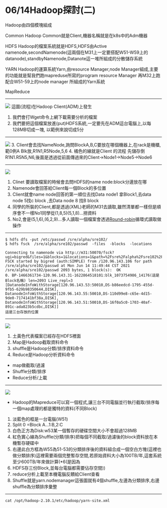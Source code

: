 # 06/14Hadoop探討(二)

Hadoop由四個模塊組成

Common
Hadoop Common就是Client,機器名稱就是在k8s中的Adm機器

HDFS
Hadoop的檔案系統就是HDFS,HDFS由Active namenode,secondNamenode(這兩個在M31上一定要搭配W51-W59上的datanode),standbyNamenode,Datanote這一堆所組成的分散儲存系統

YARN
Hadoop的運算系統Yarn,由resource Manager,node Manager組成,主要的功能就是幫我們跑mapreduse所寫的program
resource Manager 再M32上跑配合W51-59上的node manager 所組成的Yarn系統

MapReduce



---

![](https://i.imgur.com/PvxvRfO.png)
這圖(流程)在Hadoop Client(ADM)上發生
1. 我們會打Wget命令上網下載需要分析的檔案
2. 我們要把這個檔案放進(put)HDFS系統,一定要先在ADM這台電腦上,以每128MB切成一塊,
   以範例來說切成5分


---
![](https://i.imgur.com/pdcaRRN.png)
3. Client會去找NameNode,詢問BlockA,B,C要放在哪個機器上,在rack是機櫃,範0例A Blk放,R1N1,R5Node,5,6
4. 橘色的線就是Client 的流程 先儲存倒R1N1.R5N5,N6,後面是透過從前面傳過來的Client→Node1→Node5→Node6


---
![](https://i.imgur.com/yneAl4E.png)
1. Clinet 要讀取檔案的時候會去問HDFS的name node:block分邊放在哪
2. Namenode會回答給Client每一個Block的多位置
3. Client就會name node回答的第一順位去找Data node1 拿Block1,去data node 5找c block ,去Data node 8 找B block
4. 同學的所裝的Client,都是透過(XML)老師的M31去讀取,雖然清單都一樣但是順序會不一樣No1同學從(1,8,5)(5,1,8)…撈資料
1. No2,會是(5,1,6),(6,2,9)…多人讀取一個檔案會透過[Round-robin](https://en.wikipedia.org/wiki/Round-robin_scheduling)循環式讀取做操作


---
```
$ hdfs dfs -put /etc/passwd /sre/alpha/sre102/
$ hdfs fsck  /sre/alpha/sre102/passwd  -files  -blocks  -locations

```
```
Connecting to namenode via http://m31:50070/fsck?ugi=bigred&files=1&blocks=1&locations=1&path=%2Fsre%2Falpha%2Fsre102%2Fpasswd
FSCK started by bigred (auth:SIMPLE) from /120.96.143.106 for path /sre/alpha/sre102/passwd at Mon Jun 14 11:49:44 CST 2021
/sre/alpha/sre102/passwd 2093 bytes, 1 block(s):  OK
0. BP-1466361734-120.96.143.31-1622864518101:blk_1073754986_14176(這是Block名稱) len=2093 Live_repl=3 [DatanodeInfoWithStorage[120.96.143.53:50010,DS-b86eedcd-1795-455d-9fb5-629b98350644,DISK], DatanodeInfoWithStorage[120.96.143.55:50010,DS-110d99e8-c65e-4d15-9de0-7174141bf38a,DISK], DatanodeInfoWithStorage[120.96.143.51:50010,DS-16f0a5c0-1703-40af-891c-ada823b5cdbc,DISK]]
這是三台存放的位置
```


---

![](https://i.imgur.com/WJpeSa0.png)
1. 土黃色代表檔案已經存在HDFS裡面
2. Map是Hadoop截取資料命令
3. shuffle是Hadoop分類/排序資料命令
4. Reduce是Hadoop分析資料命令
- map做截取/過濾
- Shuffle分類/排序
- Reduce分析/上載


---

![](https://i.imgur.com/xaQUIGc.png)
- Hadoop的Mapreduce可以寫一個程式,讓三台不同電腦並行執行截取/排序每一個map處理的都是獨特的資料(不同Block)
1. 淡藍色的框是一台電腦(W51)
2. Split 0 =Block A...1:B,2:C
3. 白色正方為Disk:w53某一個暫存的硬碟空間大小不會超過128MB
4. 紅色實心線為Shuffle(分類/排序)把每個不同截取/過濾後的block資料放在本機暫存硬碟中
5. 右邊此白方框為W55為51-53的分類排序後的資料組合成一個空白方塊(這裡也做分類排序)這裡需要兩個完整暫存空間,若原始資料大小為100TB/年,這套系統至少600TB/年來做計算(*6(是因為
6. HDFS存三份Block,並每台電腦都需要佔存空間))
7. reduce分析上載至本機電腦反饋給Client查看
8. Shuffle就是yarn.nodemanager這張圖就有4個shuffle,左邊為分類排序,右邊shuffle為分類排序彙整



---
```
cat /opt/hadoop-2.10.1/etc/hadoop/yarn-site.xml
```



